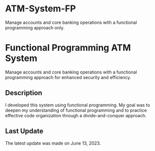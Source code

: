 # ATM-System-FP
Manage accounts and core banking operations with a functional programming approach only.

# Functional Programming ATM System

Manage accounts and core banking operations with a functional programming approach for enhanced security and efficiency.

## Description

I developed this system using functional programming.
My goal was to deepen my understanding of functional programming and to practice effective code organization through a divide-and-conquer approach.

## Last Update

The latest update was made on June 13, 2023.
